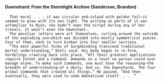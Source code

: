 #### Dawnshard: From the Stormlight Archive (Sanderson, Brandon)
      That mural . . . it was circular and—inlaid with golden foil—it seemed to glow with its own light. The writing on parts of it was unfamiliar to Rysn; she hadn’t seen the script during any of her travels. It wasn’t even the Dawnchant.
      The peculiar letters were art themselves, curling around the outside of the exploding sun—which was divided into mostly symmetrical pieces. Four of them, each in turn broken into four smaller sections.
      “The most powerful forms of Surgebinding transcend traditional mortal understanding,” Nikli said. His body began to re-form, hordelings crawling back into place. “All their greatest applications require Intent and a Command. Demands on a level no person could ever manage alone. To make such Commands, one must have the reasoning—the breadth of understanding—of a deity. And so, the Dawnshards. The four primal Commands that created all things.” He paused. “And then eventually, they were used to undo Adonalsium itself. . . .”
